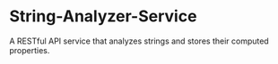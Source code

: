 # String-Analyzer-Service
A RESTful API service that analyzes strings and stores their computed properties.
